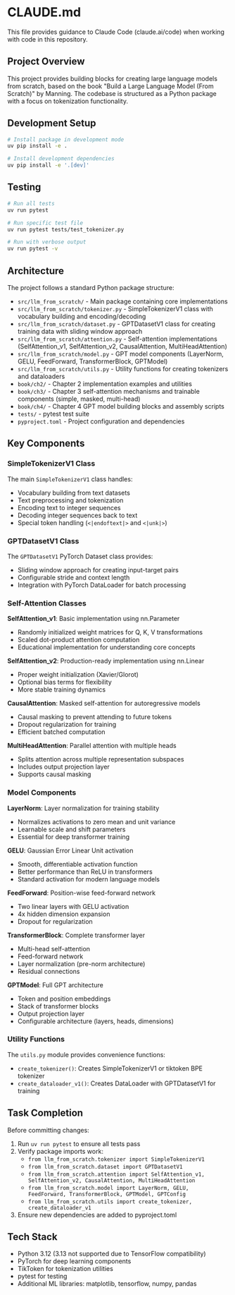 # CLAUDE.md

This file provides guidance to Claude Code (claude.ai/code) when working with code in this repository.

## Project Overview

This project provides building blocks for creating large language models from scratch, based on the book "Build a Large Language Model (From Scratch)" by Manning. The codebase is structured as a Python package with a focus on tokenization functionality.

## Development Setup

```bash
# Install package in development mode
uv pip install -e .

# Install development dependencies
uv pip install -e '.[dev]'
```

## Testing

```bash
# Run all tests
uv run pytest

# Run specific test file
uv run pytest tests/test_tokenizer.py

# Run with verbose output
uv run pytest -v
```

## Architecture

The project follows a standard Python package structure:
- `src/llm_from_scratch/` - Main package containing core implementations
- `src/llm_from_scratch/tokenizer.py` - SimpleTokenizerV1 class with vocabulary building and encoding/decoding
- `src/llm_from_scratch/dataset.py` - GPTDatasetV1 class for creating training data with sliding window approach
- `src/llm_from_scratch/attention.py` - Self-attention implementations (SelfAttention_v1, SelfAttention_v2, CausalAttention, MultiHeadAttention)
- `src/llm_from_scratch/model.py` - GPT model components (LayerNorm, GELU, FeedForward, TransformerBlock, GPTModel)
- `src/llm_from_scratch/utils.py` - Utility functions for creating tokenizers and dataloaders
- `book/ch2/` - Chapter 2 implementation examples and utilities
- `book/ch3/` - Chapter 3 self-attention mechanisms and trainable components (simple, masked, multi-head)
- `book/ch4/` - Chapter 4 GPT model building blocks and assembly scripts
- `tests/` - pytest test suite
- `pyproject.toml` - Project configuration and dependencies

## Key Components

### SimpleTokenizerV1 Class
The main `SimpleTokenizerV1` class handles:
- Vocabulary building from text datasets
- Text preprocessing and tokenization
- Encoding text to integer sequences
- Decoding integer sequences back to text
- Special token handling (`<|endoftext|>` and `<|unk|>`)

### GPTDatasetV1 Class
The `GPTDatasetV1` PyTorch Dataset class provides:
- Sliding window approach for creating input-target pairs
- Configurable stride and context length
- Integration with PyTorch DataLoader for batch processing

### Self-Attention Classes
**SelfAttention_v1**: Basic implementation using nn.Parameter
- Randomly initialized weight matrices for Q, K, V transformations
- Scaled dot-product attention computation
- Educational implementation for understanding core concepts

**SelfAttention_v2**: Production-ready implementation using nn.Linear
- Proper weight initialization (Xavier/Glorot)
- Optional bias terms for flexibility
- More stable training dynamics

**CausalAttention**: Masked self-attention for autoregressive models
- Causal masking to prevent attending to future tokens
- Dropout regularization for training
- Efficient batched computation

**MultiHeadAttention**: Parallel attention with multiple heads
- Splits attention across multiple representation subspaces
- Includes output projection layer
- Supports causal masking

### Model Components
**LayerNorm**: Layer normalization for training stability
- Normalizes activations to zero mean and unit variance
- Learnable scale and shift parameters
- Essential for deep transformer training

**GELU**: Gaussian Error Linear Unit activation
- Smooth, differentiable activation function
- Better performance than ReLU in transformers
- Standard activation for modern language models

**FeedForward**: Position-wise feed-forward network
- Two linear layers with GELU activation
- 4x hidden dimension expansion
- Dropout for regularization

**TransformerBlock**: Complete transformer layer
- Multi-head self-attention
- Feed-forward network
- Layer normalization (pre-norm architecture)
- Residual connections

**GPTModel**: Full GPT architecture
- Token and position embeddings
- Stack of transformer blocks
- Output projection layer
- Configurable architecture (layers, heads, dimensions)

### Utility Functions
The `utils.py` module provides convenience functions:
- `create_tokenizer()`: Creates SimpleTokenizerV1 or tiktoken BPE tokenizer
- `create_dataloader_v1()`: Creates DataLoader with GPTDatasetV1 for training

## Task Completion

Before committing changes:
1. Run `uv run pytest` to ensure all tests pass
2. Verify package imports work:
   - `from llm_from_scratch.tokenizer import SimpleTokenizerV1`
   - `from llm_from_scratch.dataset import GPTDatasetV1`
   - `from llm_from_scratch.attention import SelfAttention_v1, SelfAttention_v2, CausalAttention, MultiHeadAttention`
   - `from llm_from_scratch.model import LayerNorm, GELU, FeedForward, TransformerBlock, GPTModel, GPTConfig`
   - `from llm_from_scratch.utils import create_tokenizer, create_dataloader_v1`
3. Ensure new dependencies are added to pyproject.toml

## Tech Stack

- Python 3.12 (3.13 not supported due to TensorFlow compatibility)
- PyTorch for deep learning components
- TikToken for tokenization utilities
- pytest for testing
- Additional ML libraries: matplotlib, tensorflow, numpy, pandas
